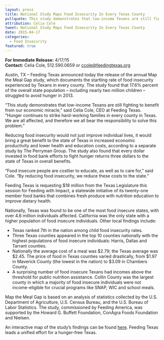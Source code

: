 ```yaml
---
layout: press
title: National Study Maps Food Insecurity In Every Texas County
pullquote: This study demonstrates that low-income Texans are still fighting to benefit from our economic miracle.
attribution: Celia Cole
tweet: National Study Maps Food Insecurity In Every Texas County
date: 2015-04-17
categories:
  - Food Insecurity
featured: true
---  
```

**For Immediate Release:** 4/17/15    
**Contact:** Celia Cole, 512.590.0659 or ccole@feedingtexas.org

Austin, TX – Feeding Texas announced today the release of the annual Map the Meal Gap study, which documents the startling rate of food insecurity experienced by Texans in every county. The study found that 17.6% percent of the overall state population – including nearly two million children – struggled to avoid hunger in 2013.
 
“This study demonstrates that low-income Texans are still fighting to benefit from our economic miracle,” said Celia Cole, CEO at Feeding Texas. “Hunger continues to strike hard-working families in every county in Texas. We are all affected, and therefore we all bear the responsibility to solve this problem.”
 
Reducing food insecurity would not just improve individual lives, it would bring a great benefit to the state of Texas in increased economic productivity and lower health and education costs, according to a separate study by The Perryman Group. The study also found that every dollar invested in food bank efforts to fight hunger returns three dollars to the state of Texas in overall benefits. 
 
“Food insecure people are costlier to educate, as well as to care for,” said Cole. “By reducing food insecurity, we reduce these costs to the state.” 

Feeding Texas is requesting $18 million from the Texas Legislature this session for Feeding with Impact, a statewide initiative of its twenty-one member food banks that combines fresh produce with nutrition education to improve dietary health.

Nationally, Texas was found to be one of the most food insecure states, with over 4.6 million individuals affected. California was the only state with a higher population of food insecure individuals. Other local findings include:

* Texas ranked 7th in the nation among child food insecurity rates.
* Three Texas counties appeared in the top 10 counties nationally with the highest populations of food insecure individuals: Harris, Dallas and Tarrant counties.
* Nationally the average cost of a meal was $2.79; the Texas average was $2.45. The price of food in Texas counties varied drastically, from $1.97 in Maverick County (the lowest in the nation) to $3.09 in Chambers County.
* A surprising number of food insecure Texans had incomes above the threshold for public nutrition assistance. Collin County was the largest county in which a majority of food insecure individuals were not income-eligible for crucial programs like SNAP, WIC and school meals.

Map the Meal Gap is based on an analysis of statistics collected by the U.S. Department of Agriculture, U.S. Census Bureau, and the U.S. Bureau of Labor Statistics. The study, commissioned by Feeding America, was supported by the Howard G. Buffett Foundation, ConAgra Foods Foundation and Nielsen.
 
An interactive map of the study’s findings can be found [here](map.feedingamerica.org). Feeding Texas leads a unified effort for a hunger-free Texas.
